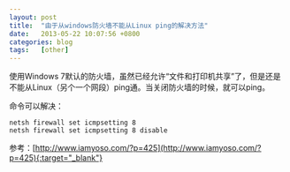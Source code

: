 ```yaml
---
layout: post
title:  "由于从windows防火墙不能从Linux ping的解决方法"
date:   2013-05-22 10:07:56 +0800
categories: blog
tags:   [other]
---
```

使用Windows 7默认的防火墙，虽然已经允许“文件和打印机共享”了，但是还是不能从Linux（另个一个网段）ping通。当关闭防火墙的时候，就可以ping。

命令可以解决：

    netsh firewall set icmpsetting 8
    netsh firewall set icmpsetting 8 disable

参考：[http://www.iamyoso.com/?p=425](http://www.iamyoso.com/?p=425){:target="_blank"}